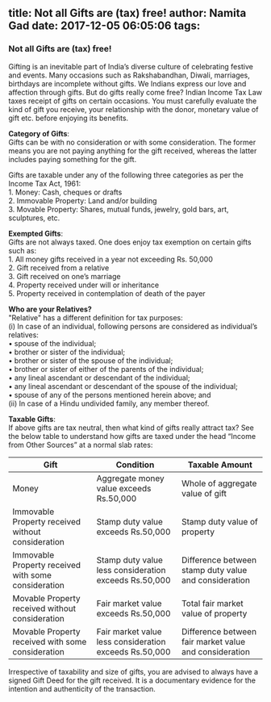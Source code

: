 title: Not all Gifts are (tax) free!
author: Namita Gad
date: 2017-12-05 06:05:06
tags:
---
### Not all Gifts are (tax) free!

Gifting is an inevitable part of India’s diverse culture of celebrating festive and events. Many occasions such as Rakshabandhan, Diwali, marriages, birthdays are incomplete without gifts. We Indians express our love and affection through gifts. But do gifts really come free? Indian Income Tax Law taxes receipt of gifts on certain occasions. You must carefully evaluate the kind of gift you receive, your relationship with the donor, monetary value of gift etc. before enjoying its benefits. 

**Category of Gifts**: <br /> Gifts can be with no consideration or with some consideration. The former means you are not paying anything for the gift received, whereas the latter includes paying something for the gift.

Gifts are taxable under any of the following three categories as per the Income Tax Act, 1961:
<br />1.	Money: Cash, cheques or drafts
<br />2.	Immovable Property: Land and/or building 
<br />3.	Movable Property: Shares, mutual funds, jewelry, gold bars, art, sculptures, etc.

**Exempted Gifts**:
<br />Gifts are not always taxed. One does enjoy tax exemption on certain gifts such as:
<br />1.	All money gifts received in a year not exceeding Rs. 50,000
<br />2.	Gift received from a relative
<br />3.	Gift received on one’s marriage
<br />4.	Property received under will or inheritance
<br />5.	Property received in contemplation of death of the payer

**Who are your Relatives?**
<br />"Relative" has a different definition for tax purposes:
<br /> (i) In case of an individual, following persons are considered as individual’s relatives:
<br />•	spouse of the individual;
<br />•	brother or sister of the individual;
<br />•	brother or sister of the spouse of the individual;
<br />•	brother or sister of either of the parents of the individual;
<br />•	any lineal ascendant or descendant of the individual;
<br />•	any lineal ascendant or descendant of the spouse of the individual;
<br />•	spouse of any of the persons mentioned herein above; and
<br />(ii) In case of a Hindu undivided family, any member thereof.

**Taxable Gifts**:
<br />If above gifts are tax neutral, then what kind of gifts really attract tax? See the below table to understand how gifts are taxed under the head “Income from Other Sources” at a normal slab rates:

| Gift | Condition | Taxable Amount |
|------|-----------|----------------|
|Money|Aggregate money value exceeds Rs.50,000|Whole of aggregate value of gift|
|Immovable Property received without consideration|Stamp duty value exceeds Rs.50,000|Stamp duty value of property|
|Immovable Property received with some consideration|Stamp duty value less consideration exceeds Rs.50,000|Difference between stamp duty value and consideration|
|Movable Property received without consideration|Fair market value exceeds Rs.50,000|Total fair market value of property|
|Movable Property received with some consideration|Fair market value less consideration exceeds Rs.50,000|Difference between fair market value and consideration|

Irrespective of taxability and size of gifts, you are advised to always have a signed Gift Deed for the gift received. It is a documentary evidence for the intention and authenticity of the transaction.